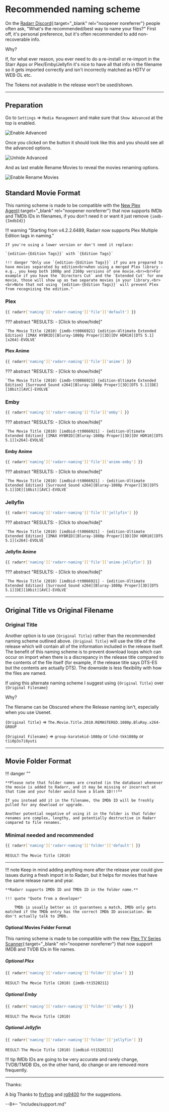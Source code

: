 # Recommended naming scheme

On the [Radarr Discord](https://radarr.video/discord){:target="_blank" rel="noopener noreferrer"} people often ask, "What's the recommended/best way to
name your files?" First off, it's personal preference, but it's often recommended to add non-recoverable info.

Why?

If, for what ever reason, you ever need to do a re-install or re-import in
the Starr Apps or Plex/Emby/Jellyfin it's nice to have all that info in the filename so
it gets imported correctly and isn't incorrectly matched as HDTV or WEB-DL etc.

The Tokens not available in the release won't be used/shown.

------

## Preparation

Go to `Settings` => `Media Management` and make sure that `Show Advanced` at the top is enabled.

![Enable Advanced](images/radarr-show-adavanced.png)

Once you clicked on the button it should look like this and you should see all the advanced options.

![Unhide Advanced](images/unhide-advanced.png)

And as last enable Rename Movies to reveal the movies renaming options.

![Enable Rename Movies](images/radarr-enable-rename.png)

## Standard Movie Format

This naming scheme is made to be compatible with the [New Plex Agent](https://forums.plex.tv/t/new-plex-media-server-movie-scanner-and-agent-preview/593269/517){:target="_blank" rel="noopener noreferrer"} that now supports IMDb and TMDb IDs in filenames, if you don't need it or want it just remove `{imdb-{ImdbId}}`

!!! warning "Starting from v4.2.2.6489, Radarr now supports Plex Multiple Edition tags in naming."

    If you're using a lower version or don't need it replace:

    `{edition-{Edition Tags}}` with `{Edition Tags}`

    !!! danger "Only use `{edition-{Edition Tags}}` if you are prepared to have movies separated by edition<br>when using a merged Plex library - e.g., you keep both 1080p and 2160p versions of one movie.<br><br>For example if you have the `Directors Cut` and the `Extended Cut` for one movie, those will show up as two separate movies in your library.<br><br>Note that not using `{edition-{Edition Tags}}` will prevent Plex from recognizing the edition."

### Plex

```bash
{{ radarr['naming']['radarr-naming']['file']['default'] }}
```

??? abstract "RESULTS: - [Click to show/hide]"

    `The Movie Title (2010) {imdb-tt0066921} {edition-Ultimate Extended Edition} [IMAX HYBRID][Bluray-1080p Proper][3D][DV HDR10][DTS 5.1][x264]-EVOLVE`

#### Plex Anime

```bash
{{ radarr['naming']['radarr-naming']['file']['anime'] }}
```

??? abstract "RESULTS: - [Click to show/hide]"

    `The Movie Title (2010) {imdb-tt0066921} {edition-Ultimate Extended Edition} [Surround Sound x264][Bluray-1080p Proper][3D][DTS 5.1][DE][10bit][AVC]-EVOLVE`

### Emby

```bash
{{ radarr['naming']['radarr-naming']['file']['emby'] }}
```

??? abstract "RESULTS: - [Click to show/hide]"

    `The Movie Title (2010) [imdbid-tt0066921] - {edition-Ultimate Extended Edition} [IMAX HYBRID][Bluray-1080p Proper][3D][DV HDR10][DTS 5.1][x264]-EVOLVE`

#### Emby Anime

```bash
{{ radarr['naming']['radarr-naming']['file']['anime-emby'] }}
```

??? abstract "RESULTS: - [Click to show/hide]"

    `The Movie Title (2010) [imdbid-tt0066921] - {edition-Ultimate Extended Edition} [Surround Sound x264][Bluray-1080p Proper][3D][DTS 5.1][DE][10bit][AVC]-EVOLVE`

### Jellyfin

```bash
{{ radarr['naming']['radarr-naming']['file']['jellyfin'] }}
```

??? abstract "RESULTS: - [Click to show/hide]"

    `The Movie Title (2010) [imdbid-tt0066921] - {edition-Ultimate Extended Edition} [IMAX HYBRID][Bluray-1080p Proper][3D][DV HDR10][DTS 5.1][x264]-EVOLVE`

#### Jellyfin Anime

```bash
{{ radarr['naming']['radarr-naming']['file']['anime-jellyfin'] }}
```

??? abstract "RESULTS: - [Click to show/hide]"

    `The Movie Title (2010) [imdbid-tt0066921] - {edition-Ultimate Extended Edition} [Surround Sound x264][Bluray-1080p Proper][3D][DTS 5.1][DE][10bit][AVC]-EVOLVE`

------

## Original Title vs  Original Filename

### Original Title

Another option is to use `{Original Title}` rather than the recommended naming scheme outlined above. `{Original Title}` will use the title of the release which will contain all of the information included in the release itself. The benefit of this naming scheme is to prevent download loops which can occur on import when there is a discrepancy in the release title compared to the contents of the file itself (for example, if the release title says DTS-ES but the contents are actually DTS). The downside is less flexibility with how the files are named.

If using this alternate naming scheme I suggest using `{Original Title}` over `{Original Filename}`

Why?

The filename can be Obscured where the Release naming isn't, especially when you use Usenet.

`{Original Title}` => `The.Movie.Title.2010.REMASTERED.1080p.BluRay.x264-GROUP`

`{Original Filename}` => `group-karatekid-1080p` or `lchd-tkk1080p` or `t1i0p3s7i8yuti`

------

## Movie Folder Format

!!! danger ""

    **Please note that folder names are created (in the database) whenever the movie is added to Radarr, and it may be missing or incorrect at that time and your folder would have a blank ID!!!**

    If you instead add it in the filename, the IMDb ID will be freshly pulled for any download or upgrade.

    Another potential negative of using it in the folder is that folder renames are complex, lengthy, and potentially destructive in Radarr compared to file renames.

### Minimal needed and recommended

```bash
{{ radarr['naming']['radarr-naming']['folder']['default'] }}
```

<small>RESULT:</small> `The Movie Title (2010)`

------

!!! note
    Keep in mind adding anything more after the release year could give issues during a fresh import in to Radarr, but it helps for movies that have the same release name and year.

    **Radarr supports IMDb ID and TMDb ID in the folder name.**

    !!! quote "Quote from a developer"

        TMDb is usually better as it guarantees a match, IMDb only gets matched if the TMDb entry has the correct IMDb ID association. We don't actually talk to IMDb.

#### Optional Movies Folder Format

This naming scheme is made to be compatible with the new [Plex TV Series Scanner](https://forums.plex.tv/t/beta-new-plex-tv-series-scanner/696242){:target="_blank" rel="noopener noreferrer"} that now support IMDB and TVDB IDs in file names.

##### Optional Plex

```bash
{{ radarr['naming']['radarr-naming']['folder']['plex'] }}
```

<small>RESULT:</small> `The Movie Title (2010) {imdb-tt1520211}`

##### Optional Emby

```bash
{{ radarr['naming']['radarr-naming']['folder']['emby'] }}
```

<small>RESULT:</small> `The Movie Title (2010)`

##### Optional Jellyfin

```bash
{{ radarr['naming']['radarr-naming']['folder']['jellyfin'] }}
```

<small>RESULT:</small> `The Movie Title (2010) [imdbid-tt1520211]`

!!! tip
    IMDb IDs are going to be very accurate and rarely change, TVDB/TMDB IDs, on the other hand, do change or are removed more frequently.

------

Thanks:

A big Thanks to [fryfrog](https://github.com/fryfrog) and [rg9400](https://github.com/rg9400) for the suggestions.

--8<-- "includes/support.md"
